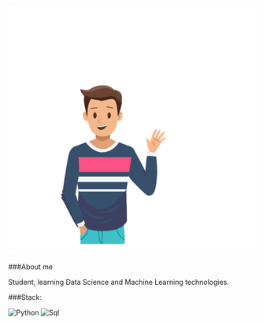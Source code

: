 [![Header](https://github.com/EnterSub/entersub/blob/main/Hello.gif)](https://github.com/EnterSub)

###About me

Student, learning Data Science and Machine Learning technologies.

###Stack:

![Python](https://img.shields.io/badge/-Python-yellow?style=flat-square&logo=appveyor)
![Sql](https://img.shields.io/badge/-SQL-9cf?style=flat-square&logo=appveyor)
